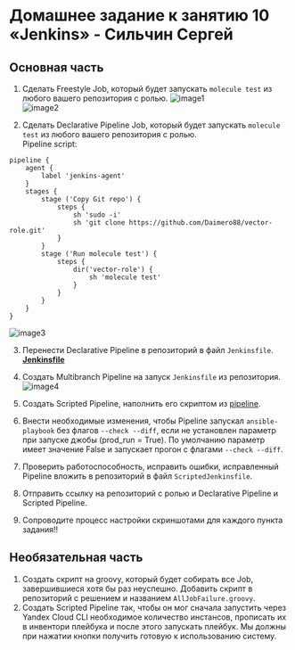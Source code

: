 # Домашнее задание к занятию 10 «Jenkins» - Сильчин Сергей

## Основная часть

1. Сделать Freestyle Job, который будет запускать `molecule test` из любого вашего репозитория с ролью.
   ![image1](https://github.com/user-attachments/assets/f8627cde-b9df-4f60-95e9-c0450d2b87bd)  
   ![image2](https://github.com/user-attachments/assets/f08d758d-b67b-4255-812a-1f9ad0a83514)  

2. Сделать Declarative Pipeline Job, который будет запускать `molecule test` из любого вашего репозитория с ролью.  
   Pipeline script:  
```
pipeline {
    agent {
        label 'jenkins-agent'
    }
    stages {
        stage ('Copy Git repo') {
            steps {
                sh 'sudo -i'
                sh 'git clone https://github.com/Daimero88/vector-role.git'
            }
        }
        stage ('Run molecule test') {
            steps {
                dir('vector-role') {
                    sh 'molecule test'
                }
            }
        }
    }
}
```  
![image3](https://github.com/user-attachments/assets/7a114ed4-495e-4eda-a8cf-9101af9df8cb)  


3. Перенести Declarative Pipeline в репозиторий в файл `Jenkinsfile`.  
   [**Jenkinsfile**](https://github.com/Daimero88/vector-role/blob/main/Jenkinsfile)  
4. Создать Multibranch Pipeline на запуск `Jenkinsfile` из репозитория.  
![image4](https://github.com/user-attachments/assets/c567307b-b966-4b8e-94c1-be98d862c27d)  

5. Создать Scripted Pipeline, наполнить его скриптом из [pipeline](./pipeline).
6. Внести необходимые изменения, чтобы Pipeline запускал `ansible-playbook` без флагов `--check --diff`, если не установлен параметр при запуске джобы (prod_run = True). По умолчанию параметр имеет значение False и запускает прогон с флагами `--check --diff`.
7. Проверить работоспособность, исправить ошибки, исправленный Pipeline вложить в репозиторий в файл `ScriptedJenkinsfile`.
8. Отправить ссылку на репозиторий с ролью и Declarative Pipeline и Scripted Pipeline.
9. Сопроводите процесс настройки скриншотами для каждого пункта задания!!

## Необязательная часть

1. Создать скрипт на groovy, который будет собирать все Job, завершившиеся хотя бы раз неуспешно. Добавить скрипт в репозиторий с решением и названием `AllJobFailure.groovy`.
2. Создать Scripted Pipeline так, чтобы он мог сначала запустить через Yandex Cloud CLI необходимое количество инстансов, прописать их в инвентори плейбука и после этого запускать плейбук. Мы должны при нажатии кнопки получить готовую к использованию систему.
